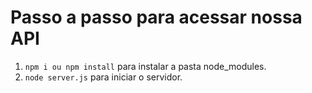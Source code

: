 # Passo a passo para acessar nossa API

1. `npm i ou npm install` para instalar a pasta node_modules.
2. `node server.js` para iniciar o servidor.
